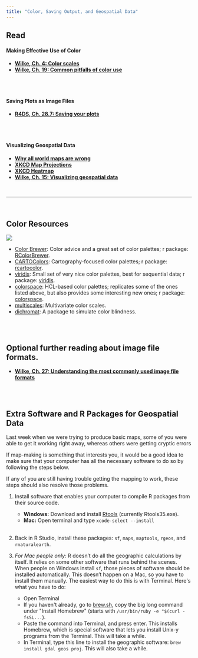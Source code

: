 ```yaml
---
title: "Color, Saving Output, and Geospatial Data"
---
```


## Read

#### Making Effective Use of Color

- **[Wilke, Ch. 4: Color scales](https://serialmentor.com/dataviz/color-basics.html)**
- **[Wilke, Ch. 19: Common pitfalls of color use](https://serialmentor.com/dataviz/color-pitfalls.html)**

<br><br>

#### Saving Plots as Image Files

- **[R4DS, Ch. 28.7: Saving your plots](https://r4ds.had.co.nz/graphics-for-communication.html#saving-your-plots)**

<br><br>

#### Visualizing Geospatial Data

- **[Why all world maps are wrong](https://www.youtube.com/watch?v=kIID5FDi2JQ)**
- **[XKCD Map Projections](https://xkcd.com/977/)**
- **[XKCD Heatmap](https://xkcd.com/1138/)**
- **[Wilke, Ch. 15: Visualizing geospatial data](https://serialmentor.com/dataviz/geospatial-data.html)**

<br>
<hr>
<br>

## Color Resources

![](/img/hcl-palettes-principles-1.png)

- [Color Brewer](http://colorbrewer2.org/): Color advice and a great set of color palettes; r package: [RColorBrewer](https://cran.r-project.org/package=RColorBrewer).
- [CARTOColors](https://carto.com/carto-colors/): Cartography-focused color palettes; r package: [rcartocolor](https://cran.r-project.org/package=rcartocolor).
- [viridis](https://cran.r-project.org/web/packages/viridis/vignettes/intro-to-viridis.html): Small set of very nice color palettes, best for sequential data; r package: [viridis](https://cran.r-project.org/web/packages/viridis).
- [colorspace](http://colorspace.r-forge.r-project.org/articles/colorspace.html): HCL-based color palettes; replicates some of the ones listed above, but also provides some interesting new ones; r package: [colorspace](https://cran.r-project.org/package=colorspace).
- [multiscales](https://github.com/clauswilke/multiscales): Multivariate color scales.
- [dichromat](https://cran.r-project.org/package=dichromat): A package to simulate color blindness.

<br><br>

## Optional further reading about image file formats.

- **[Wilke, Ch. 27: Understanding the most commonly used image file formats](https://serialmentor.com/dataviz/image-file-formats.html)**

<br><br>

## Extra Software and R Packages for Geospatial Data

Last week when we were trying to produce basic maps, some of you were able to get it working right away, whereas others were getting cryptic errors

If map-making is something that interests you, it would be a good idea to make sure that your computer has all the necessary software to do so by following the steps below.

If any of you are still having trouble getting the mapping to work, these steps should also resolve those problems.

1. Install software that enables your computer to compile R packages from their source code.

    - **Windows:** Download and install [Rtools](https://cran.r-project.org/bin/windows/Rtools/) (currently Rtools35.exe).
    - **Mac:** Open terminal and type `xcode-select --install`
<br><br>
2. Back in R Studio, install these packages: `sf`, `maps`, `maptools`, `rgeos`, and `rnaturalearth`.

3. _For Mac people only:_ R doesn’t do all the geographic calculations by itself. It relies on some other software that runs behind the scenes. When people on Windows install `sf`, those pieces of software should be installed automatically. This doesn’t happen on a Mac, so you have to install them manually. The easiest way to do this is with Terminal. Here's what you have to do:

    - Open Terminal
    - If you haven't already, go to [brew.sh](brew.sh), copy the big long command under "Install Homebrew" (starts with `/usr/bin/ruby -e "$(curl -fsSL...`).
    - Paste the command into Terminal, and press enter. This installs Homebrew, which is special software that lets you install Unix-y programs from the Terminal. This will take a while.
    - In Terminal, type this line to install the geographic software: `brew install gdal geos proj`. This will also take a while.
